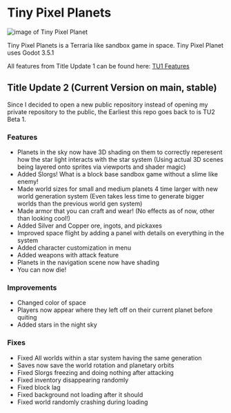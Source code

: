 # Tiny Pixel Planets

![image of Tiny Pixel Planet](https://img.itch.zone/aW1hZ2UvMTY1NzQ3Mi8xMjE1NTQ2Ni5wbmc=/original/sou%2Fzh.png)

Tiny Pixel Planets is a Terraria like sandbox game in space. 
Tiny Pixel Planet uses Godot 3.5.1

All features from Title Update 1 can be found here: [TU1 Features](https://sp-possibilities.itch.io/tiny-pixel-planets/devlog/422986/tiny-pixel-planets-major-update)

## Title Update 2 (Current Version on main, stable)
Since I decided to open a new public repository instead of opening my private repository to the public, the Earliest this repo goes back to is TU2 Beta 1.

### Features
- Planets in the sky now have 3D shading on them to correctly reperesent how the star light interacts with the star system (Using actual 3D scenes being layered onto sprites via viewports and shader magic)
- Added Slorgs! What is a block base sandbox game without a slime like enemy!
- Made world sizes for small and medium planets 4 time larger with new world generation system (Even takes less time to generate bigger worlds than the previous world gen system)
- Made armor that you can craft and wear! (No effects as of now, other than looking cool!)
- Added Silver and Copper ore, ingots, and pickaxes
- Improved space flight by adding a panel with details on everything in the system
- Added character customization in menu
- Added weapons with attack feature
- Planets in the navigation scene now have shading
- You can now die!

### Improvements
- Changed color of space
- Players now appear where they left off on their current planet before quiting
- Added stars in the night sky

### Fixes
- Fixed All worlds within a star system having the same generation
- Saves now save the world rotation and planetary orbits
- Fixed Slorgs freezing and doing nothing after attacking
- Fixed inventory disappearing randomly
- Fixed block lag
- Fixed background not loading after it should
- Fixed world randomly crashing during loading
